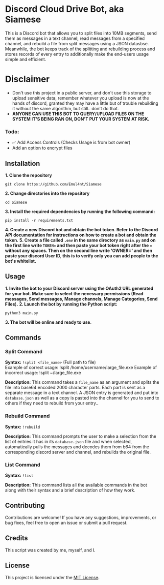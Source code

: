# Discord Cloud Drive Bot, aka Siamese

This is a Discord bot that allows you to split files into 10MB segments, send them as messages in a text channel, read messages from a specified channel, and rebuild a file from split messages using a JSON datasbse. Meanwhile, the bot keeps track of the splitting and rebuilding process and stores records of every entry to additionally make the end-users usage simple and efficient.

# Disclaimer

- Don't use this project in a public server, and don't use this storage to upload sensitive data, remember whatever you upload is now at the hands of discord, granted they may have a little but of trouble rebuilding it without the same algorithm, but still.. don't do that.
- **ANYONE CAN USE THIS BOT TO QUERY/UPLOAD FILES ON THE SYSTEM IT'S BEING RAN ON, DON'T PUT YOUR SYSTEM AT RISK.**

### Todo:

- ✅ Add Access Controls (Checks Usage is from bot owner)
- Add an option to encrypt files

## Installation

**1. Clone the repository**
```
git clone https://github.com/Emul4nt/Siamese
```
**2. Change directories into the repository**
```
cd Siamese
```
**3. Install the required dependencies by running the following command:**
```
pip install -r requirements.txt
```

**4. Create a new Discord bot and obtain the bot token. Refer to the Discord API documentation for instructions on how to create a bot and obtain the token.**
**5. Create a file called `.env` in the same directory as `main.py` and on the first line write `TOKEN=` and then paste your bot token right after the `=` without any spaces. Then on the second line write 'OWNER=' and then paste your discord User ID, this is to verify only you can add people to the bot's whitelist.**

## Usage

**1. Invite the bot to your Discord server using the OAuth2 URL generated for your bot. Make sure to select the necessary permissions (Read messages, Send messages, Manage channels, Manage Categories, Send Files).**
**2. Launch the bot by running the Python script:**
```
python3 main.py
```

**3. The bot will be online and ready to use.**

## Commands

### Split Command

**Syntax:** `!split <file_name>` (Full path to file)
<br>
Example of correct usage: !split /home/username/large_file.exe
Example of incorrect usage: !split ~/large_file.exe

**Description:** This command takes a `file_name` as an argument and splits the file into base64 encoded 2000 character parts. Each part is sent as a separate message in a text channel. A JSON entry is generated and put into `database.json` as well as a copy is pasted into the channel for you to send to others if they need to rebuild from your entry..


### Rebuild Command


**Syntax:** `!rebuild`

**Description:** This command prompts the user to make a selection from the list of entries it has in its `database.json` file and when selected, automatically pulls the messages and decodes them from b64 from the corresponding discord server and channel, and rebuilds the original file.

### List Command

**Syntax:** `!list`

**Description:** This command lists all the available commands in the bot along with their syntax and a brief description of how they work.

## Contributing

Contributions are welcome! If you have any suggestions, improvements, or bug fixes, feel free to open an issue or submit a pull request.

## Credits

This script was created by me, myself, and I.

## License

This project is licensed under the [MIT License](LICENSE).
